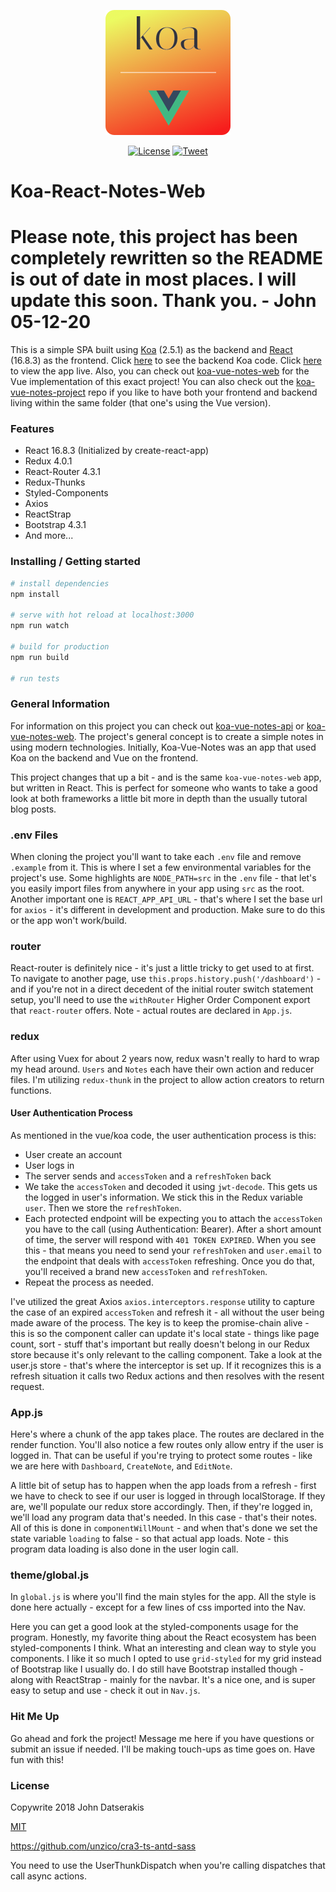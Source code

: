 <p align="center"><a href="https://koa-vue-notes-web.innermonkdesign.com/" target="_blank"><img width="200" src="./public/koa-vue-notes-icon.png"></a></p>

<p align="center">
  <a href="http://opensource.org/licenses/MIT"><img src="https://img.shields.io/badge/license-MIT-blue.svg" alt="License"></a>
  <a href="https://twitter.com/intent/tweet?url=https%3A%2F%2Fgithub.com%2Fjohndatserakis%2Fkoa-react-notes-web&text=Check%20out%20koa-react-notes-web%20on%20GitHub&via=innermonkdesign">
  <img src="https://img.shields.io/twitter/url/https/github.com/johndatserakis/koa-react-notes-web.svg?style=social" alt="Tweet"></a>
</p>

# Koa-React-Notes-Web

# Please note, this project has been completely rewritten so the README is out of date in most places. I will update this soon. Thank you. - John 05-12-20

This is a simple SPA built using [Koa](http://koajs.com/) (2.5.1) as the backend and [React](https://reactjs.org/) (16.8.3) as the frontend. Click [here](https://github.com/johndatserakis/koa-vue-notes-api) to see the backend Koa code. Click [here](https://koa-vue-notes-web.innermonkdesign.com/) to view the app live. Also, you can check out [koa-vue-notes-web](https://koa-vue-notes-web.innermonkdesign.com) for the Vue implementation of this exact project! You can also check out the [koa-vue-notes-project](https://github.com/johndatserakis/koa-vue-notes-project) repo if you like to have both your frontend and backend living within the same folder (that one's using the Vue version).

### Features
- React 16.8.3 (Initialized by create-react-app)
- Redux 4.0.1
- React-Router 4.3.1
- Redux-Thunks
- Styled-Components
- Axios
- ReactStrap
- Bootstrap 4.3.1
- And more...

### Installing / Getting started

``` bash
# install dependencies
npm install

# serve with hot reload at localhost:3000
npm run watch

# build for production
npm run build

# run tests
```

### General Information

For information on this project you can check out [koa-vue-notes-api](https://github.com/johndatserakis/koa-vue-notes-api) or [koa-vue-notes-web](https://koa-react-notes-web.innermonkdesign.com). The project's general concept is to create a simple notes in using modern technologies. Initially, Koa-Vue-Notes was an app that used Koa on the backend and Vue on the frontend.

This project changes that up a bit - and is the same `koa-vue-notes-web` app, but written in React. This is perfect for someone who wants to take a good look at both frameworks a little bit more in depth than the usually tutoral blog posts.

### .env Files

When cloning the project you'll want to take each `.env` file and remove `.example` from it. This is where I set a few environmental variables for the project's use. Some highlights are `NODE_PATH=src` in the `.env` file - that let's you easily import files from anywhere in your app using `src` as the root. Another important one is `REACT_APP_API_URL` - that's where I set the base url for `axios` - it's different in development and production. Make sure to do this or the app won't work/build.

### router

React-router is definitely nice - it's just a little tricky to get used to at first. To navigate to another page, use `this.props.history.push('/dashboard')` - and if you're not in a direct decedent of the initial router switch statement setup, you'll need to use the `withRouter` Higher Order Component export that `react-router` offers. Note - actual routes are declared in `App.js`.

### redux

After using Vuex for about 2 years now, redux wasn't really to hard to wrap my head around. `Users` and `Notes` each have their own action and reducer files. I'm utilizing `redux-thunk` in the project to allow action creators to return functions.

#### User Authentication Process

As mentioned in the vue/koa code, the user authentication process is this:

- User create an account
- User logs in
- The server sends and `accessToken` and a `refreshToken` back
- We take the `accessToken` and decoded it using `jwt-decode`. This gets us the logged in user's information. We stick this in the Redux variable `user`. Then we store the `refreshToken`.
- Each protected endpoint will be expecting you to attach the `accessToken` you have to the call (using Authentication: Bearer). After a short amount of time, the server will respond with `401 TOKEN EXPIRED`. When you see this - that means you need to send your `refreshToken` and `user.email` to the endpoint that deals with `accessToken` refreshing. Once you do that, you'll received a brand new `accessToken` and `refreshToken`.
- Repeat the process as needed.

I've utilized the great Axios `axios.interceptors.response` utility to capture the case of an expired `accessToken` and refresh it - all without the user being made aware of the process. The key is to keep the promise-chain alive - this is so the component caller can update it's local state - things like page count, sort - stuff that's important but really doesn't belong in our Redux store because it's only relevant to the calling component. Take a look at the user.js store - that's where the interceptor is set up. If it recognizes this is a refresh situation it calls two Redux actions and then resolves with the resent request.

### App.js

Here's where a chunk of the app takes place. The routes are declared in the render function. You'll also notice a few routes only allow entry if the user is logged in. That can be useful if you're trying to protect some routes - like we are here with `Dashboard`, `CreateNote`, and `EditNote`.

A little bit of setup has to happen when the app loads from a refresh - first we have to check to see if our user is logged in through localStorage. If they are, we'll populate our redux store accordingly. Then, if they're logged in, we'll load any program data that's needed. In this case - that's their notes. All of this is done in `componentWillMount` - and when that's done we set the state variable `loading` to false - so that actual app loads. Note - this program data loading is also done in the user login call.

### theme/global.js

In `global.js` is where you'll find the main styles for the app. All the style is done here actually - except for a few lines of css imported into the Nav.

Here you can get a good look at the styled-components usage for the program. Honestly, my favorite thing about the React ecosystem has been styled-components I think. What an interesting and clean way to style you components. I like it so much I opted to use `grid-styled` for my grid instead of Bootstrap like I usually do. I do still have Bootstrap installed though - along with ReactStrap - mainly for the navbar. It's a nice one, and is super easy to setup and use - check it out in `Nav.js`.

### Hit Me Up

Go ahead and fork the project! Message me here if you have questions or submit an issue if needed. I'll be making touch-ups as time goes on. Have fun with this!

### License

Copywrite 2018 John Datserakis

[MIT](http://opensource.org/licenses/MIT)

https://github.com/unzico/cra3-ts-antd-sass





You need to use the UserThunkDispatch when you're calling dispatches that call async actions.
